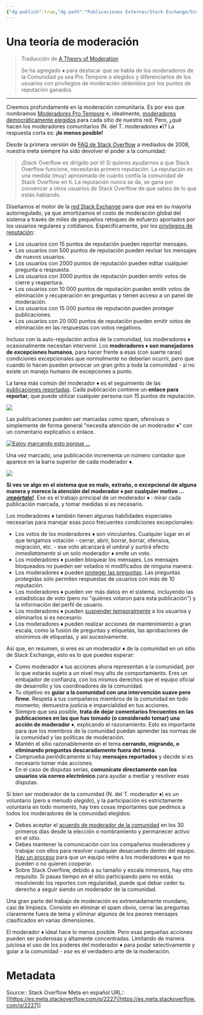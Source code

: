 ```yaml
---
{"dg-publish":true,"dg-path":"Publicaciones Externas/Stack Exchange/Stack Overflow en español/Stack Overflow en español Meta/es.meta.stackoverflow.com-2227.md","permalink":"/publicaciones-externas/stack-exchange/stack-overflow-en-espanol/stack-overflow-en-espanol-meta/es-meta-stackoverflow-com-2227/","title":"Una teoría de moderación","hide":true,"noteIcon":"\"0\"","created":"2024-04-03T12:49:10.729-06:00","updated":"2024-04-05T16:44:01.383-06:00"}
---
```


# Una teoría de moderación

> Traducción de [A Theory of Moderation][1]
>
> Se ha agregado ♦ para destacar que se habla de los moderadores de la Comunidad ya sea Pro Tempore o elegidos y diferenciarlos de los usuarios con privilegios de moderación obtenidos por los puntos de reputación ganados.

---

Creemos profundamente en la moderación comunitaria. Es por eso que nombramos [Moderadores Pro Tempore][2] e, idealmente, [moderadores democráticamente elegidos][3] para cada sitio de nuestra red. Pero, ¿qué hacen los moderadores comunitarios (N. del T. moderadores ♦)? La respuesta corta es: **¡lo menos posible!**

Desde la primera versión de [FAQ de Stack Overflow][4] a mediados de 2008, nuestra meta siempre ha sido devolver el poder a la comunidad:

> ¡Stack Overflow es dirigido por ti! Si quieres ayudarnos a que Stack Overflow funcione, necesitarás primero reputación. La reputación es una medida (muy) aproximada de cuánto confía la comunidad de Stack Overflow en ti. La reputación nunca se da, se gana por convencer a otros usuarios de Stack Overflow de que sabes de lo que estás hablando.

Diseñamos el motor de la [red Stack Exchange][5] para que sea en su mayoría autorregulado, ya que amortizamos el costo de moderación global del sistema a través de miles de pequeños retoques de esfuerzo aportados por los usuarios regulares y cotidianos. Específicamente, por los [privilegios de reputación][6]:

- Los usuarios con 15 puntos de reputación pueden reportar mensajes.
- Los usuarios con 500 puntos de reputación pueden revisar los mensajes de nuevos usuarios.
- Los usuarios con 2000 puntos de reputación pueden editar cualquier pregunta o respuesta.
- Los usuarios con 3000 puntos de reputación pueden emitir votos de cierre y reapertura.
- Los usuarios con 10 000 puntos de reputación pueden emitir votos de eliminación y recuperación en preguntas y tienen acceso a un panel de moderación.
- Los usuarios con 15 000 puntos de reputación pueden proteger publicaciones.
- Los usuarios con 20 000 puntos de reputación pueden emitir votos de eliminación en las respuestas con votos negativos.

Incluso con la auto-regulación activa de la comunidad, los moderadores ♦ ocasionalmente necesitan intervenir. Los **moderadores ♦ son manejadores de excepciones humanos**, para hacer frente a esas (con suerte raras) condiciones excepcionales que *normalmente* no deberían ocurrir, pero que cuando lo hacen pueden provocar un gran grito a toda la comunidad - *si* no existe un manejo humano de excepciones a punto.

La tarea más común del moderador ♦ es el seguimiento de las [publicaciones reportadas][7]. Cada publicación contiene un **enlace para reportar**, que puede utilizar cualquier persona con 15 puntos de reputación.

[![][8]][8]

Las publicaciones pueden ser marcadas como spam, ofensivas o simplemente de forma general "necesita atención de un moderador ♦" con un comentario explicativo o enlace.

[![Estoy marcando esto porque ...][9]][9]

Una vez marcado, una publicación incrementa un número contador que aparece en la barra superior de cada moderador ♦.

[![][10]][10]

**Si ves ve algo en el sistema que es malo, extraño, o excepcional de alguna manera y merece la atención del moderador ♦ por cualquier motivo ... *[¡repórtalo!][11]***. Ese es el trabajo principal de un moderador ♦ : mirar cada publicación marcada, y tomar medidas si es necesario.

Los moderadores ♦ también tienen algunas habilidades especiales necesarias para manejar esas poco frecuentes condiciones excepcionales:

- Los votos de los moderadores ♦ son vinculantes. Cualquier lugar en el que tengamos votación - cerrar, abrir, borrar, borrar, ofensiva, migración, etc. - ese voto alcanzará el umbral y surtirá efecto *inmediatamente* si un solo moderador ♦ emite un voto.
- Los moderadores ♦ pueden bloquear los mensajes. Los mensajes bloqueados no pueden ser votados ni modificados de ninguna manera.
- Los moderadores ♦ pueden [proteger las preguntas][12]. Las preguntas protegidas sólo permiten respuestas de usuarios con más de 10 reputación.
- Los moderadores ♦ pueden ver más datos en el sistema, incluyendo las estadísticas de voto (pero no "quiénes votaron para esta publicación") y la información del perfil de usuario.
- Los moderadores ♦ pueden [suspender temporalmente][13] a los usuarios y eliminarlos si es necesario.
- Los moderadores ♦ pueden realizar acciones de mantenimiento a gran escala, como la fusión de preguntas y etiquetas, las aprobaciones de sinónimos de etiquetas, y así sucesivamente.

Así que, en resumen, si eres es un moderador ♦ de la comunidad en un sitio de Stack Exchange, esto es lo que puedes esperar:

- Como moderador ♦ tus acciones ahora representan a la comunidad, por lo que estarás sujeto a un nivel muy alto de comportamiento. Eres un embajador de confianza, con los mismos derechos que el equipo oficial de desarrollo y los coordinadores de la comunidad.
- Tu objetivo es **guiar a la comunidad con una intervención suave pero firme**. Respeta a tus compañeros miembros de la comunidad en todo momento; demuestra justicia e imparcialidad en tus acciones.
- Siempre que sea posible, **trata de dejar comentarios frecuentes en las publicaciones en las que has tomado (o considerado tomar) una acción de moderador ♦**, explicando el razonamiento. Esto es importante para que los miembros de la comunidad puedan aprender las normas de la comunidad y las políticas de moderación.
- Mantén el sitio razonablemente en el tema **cerrando, migrando, o eliminando preguntas descaradamente fuera del tema**.
- Comprueba periódicamente si hay **mensajes reportados** y decide si es necesario tomar más acciones.
- En el caso de disputas serias, **comunícate directamente con los usuarios vía correo electrónico** para ayudar a mediar y resolver esas disputas.

Si bien ser moderador de la comunidad (N. del T. moderador ♦) es un voluntario (pero a menudo *elegido*), y la participación es estrictamente voluntaria en todo momento, hay tres cosas importantes que pedimos a todos los moderadores de la comunidad elegidos:

- Debes aceptar el [acuerdo de moderador de la comunidad][14] en los 30 primeros días desde la elección o nombramiento y permanecer activo en el sitio.
- Debes mantener la comunicación con los compañeros moderadores y trabajar con ellos para resolver cualquier desacuerdo dentro del equipo. [Hay un proceso][15] para que un equipo retire a los moderadores ♦ que no pueden o no quieren cooperar.
- Sobre Stack Overflow, debido a su tamaño y escala inmensos, hay otro requisito. Si pasas tiempo en el sitio participando pero no estás resolviendo los reportes con regularidad, puede que debar ceder tu derecho a seguir siendo un moderador de la comunidad.

Una gran parte del trabajo de moderación es extremadamente mundano, casi de limpieza. Consiste en eliminar el spam obvio, cerrar las preguntas claramente fuera de tema y eliminar algunos de los peores mensajes clasificados en varias dimensiones.

El moderador ♦ ideal hace lo menos posible. Pero esas pequeñas acciones pueden ser poderosas y altamente concentradas. Limitando de manera juiciosa el uso de los poderes del moderador ♦ para podar selectivamente y guiar a la comunidad - *ese* es el verdadero arte de la moderación.


  [1]: https://stackoverflow.blog/2009/05/18/a-theory-of-moderation/
  [2]: http://blog.stackoverflow.com/2010/07/moderator-pro-tempore/
  [3]: http://blog.stackoverflow.com/2010/12/stack-exchange-moderator-elections-begin/
  [4]: https://es.stackoverflow.com/tour
  [5]: http://stackexchange.com/sites
  [6]: https://es.stackoverflow.com/help/privileges
  [7]: http://blog.stackoverflow.com/2011/01/improved-flagging/
  [8]: https://i.stack.imgur.com/sJE2c.png
  [9]: https://i.stack.imgur.com/xO43W.png
  [10]: https://i.stack.imgur.com/NTCV6.png
  [11]: https://es.stackoverflow.com/help/privileges/flag-posts
  [12]: https://es.stackoverflow.com/help/privileges/protect-questions
  [13]: http://blog.stackoverflow.com/2009/04/a-day-in-the-penalty-box/
  [14]: http://stackoverflow.com/legal/moderator-agreement
  [15]: http://meta.stackoverflow.com/questions/151606/handling-calls-to-remove-a-moderator/157258#157258

# Metadata
Source:: Stack Overflow Meta en español
URL:: [[https://es.meta.stackoverflow.com/q/2227\|https://es.meta.stackoverflow.com/q/2227]]

